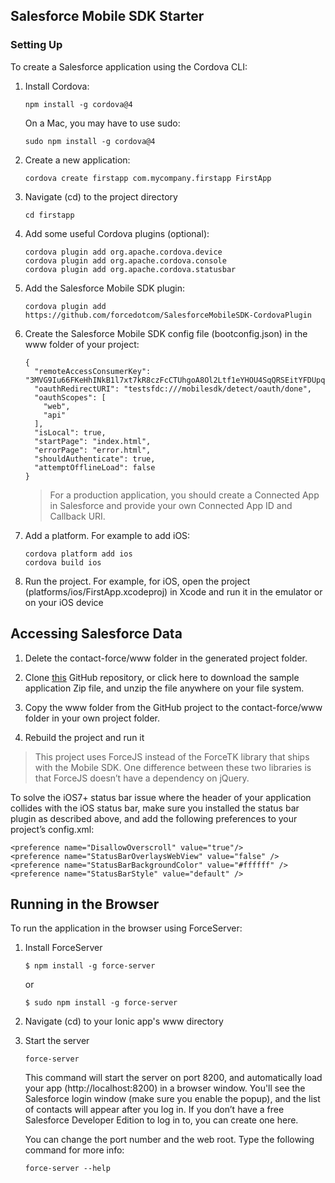 ## Salesforce Mobile SDK Starter

### Setting Up

To create a Salesforce application using the Cordova CLI:

1. Install Cordova:
    ```
    npm install -g cordova@4
    ```

    On a Mac, you may have to use sudo:
    ```
    sudo npm install -g cordova@4
    ```

1. Create a new application:
    ```
    cordova create firstapp com.mycompany.firstapp FirstApp
    ```

1. Navigate (cd) to the project directory
    ```
    cd firstapp
    ```

1. Add some useful Cordova plugins (optional):
    ```
    cordova plugin add org.apache.cordova.device
    cordova plugin add org.apache.cordova.console
    cordova plugin add org.apache.cordova.statusbar
    ```

1. Add the Salesforce Mobile SDK plugin:
    ```
    cordova plugin add https://github.com/forcedotcom/SalesforceMobileSDK-CordovaPlugin
    ```

1. Create the Salesforce Mobile SDK config file (bootconfig.json) in the www folder of your project:
    ```
    {
      "remoteAccessConsumerKey": "3MVG9Iu66FKeHhINkB1l7xt7kR8czFcCTUhgoA8Ol2Ltf1eYHOU4SqQRSEitYFDUpqRWcoQ2.dBv_a1Dyu5xa",
      "oauthRedirectURI": "testsfdc:///mobilesdk/detect/oauth/done",
      "oauthScopes": [
        "web",
        "api"
      ],
      "isLocal": true,
      "startPage": "index.html",
      "errorPage": "error.html",
      "shouldAuthenticate": true,
      "attemptOfflineLoad": false
    }
    ```

    > For a production application, you should create a Connected App in Salesforce and provide your own Connected App ID and Callback URI.

1. Add a platform. For example to add iOS:
    ```
    cordova platform add ios
    cordova build ios
    ```

1. Run the project. For example, for iOS, open the project (platforms/ios/FirstApp.xcodeproj) in Xcode and run it in the emulator or on your iOS device


## Accessing Salesforce Data
 
 1. Delete the contact-force/www folder in the generated project folder.
 
 1. Clone [this](https://github.com/ccoenraets/salesforce-mobile-sdk-starter) GitHub repository, or click here to download the sample application Zip file, and unzip the file anywhere on your file system.
 
 1. Copy the www folder from the GitHub project to the contact-force/www folder in your own project folder.
 
 1. Rebuild the project and run it
 
 > This project uses ForceJS instead of the ForceTK library that ships with the Mobile SDK. One difference between these two libraries is that ForceJS doesn’t have a dependency on jQuery.
 
 To solve the iOS7+ status bar issue where the header of your application collides with the iOS status bar, make sure you installed the status bar plugin as described above, and add the following preferences to your project’s config.xml:
 
 ```
 <preference name="DisallowOverscroll" value="true"/>
 <preference name="StatusBarOverlaysWebView" value="false" />
 <preference name="StatusBarBackgroundColor" value="#ffffff" />
 <preference name="StatusBarStyle" value="default" />
 ```
 
 ## Running in the Browser
 
 To run the application in the browser using ForceServer:
 
 1. Install ForceServer
 
    ```
    $ npm install -g force-server
    ```

    or

    ```
    $ sudo npm install -g force-server
    ```
    
    
 1. Navigate (cd) to your Ionic app's www directory
 
 1. Start the server
 
    ```
    force-server
    ```
 
    This command will start the server on port 8200, and automatically load your app (http://localhost:8200) in a browser window. You'll see the Salesforce login window (make sure you enable the popup), and the list of contacts will appear after you log in. If you don’t have a free Salesforce Developer Edition to log in to, you can create one here.
 
    You can change the port number and the web root. Type the following command for more info:
 
    ```
    force-server --help
    ```